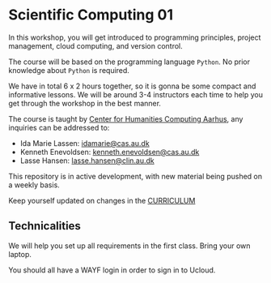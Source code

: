 # Scientific Computing 01 #

In this workshop, you will get introduced to programming principles, project management, cloud computing, and version control.

The course will be based on the programming language `Python`. No prior knowledge about `Python` is required.

We have in total 6 x 2 hours together, so it is gonna be some compact and informative lessons.
We will be around 3-4 instructors each time to help you get through the workshop in the best manner.

The course is taught by [Center for Humanities Computing Aarhus](https://chcaa.io/#/), any inquiries can be addressed to:

* Ida Marie Lassen: idamarie@cas.au.dk
* Kenneth Enevoldsen: kenneth.enevoldsen@cas.au.dk
* Lasse Hansen: lasse.hansen@clin.au.dk

This repository is in active development, with new material being pushed on a weekly basis.

Keep yourself updated on changes in the [CURRICULUM](https://github.com/CHCAA-EDUX/scientific-computing-01/blob/main/CURRICULUM.md)

## Technicalities
We will help you set up all requirements in the first class.
Bring your own laptop.

You should all have a WAYF login in order to sign in to Ucloud.
